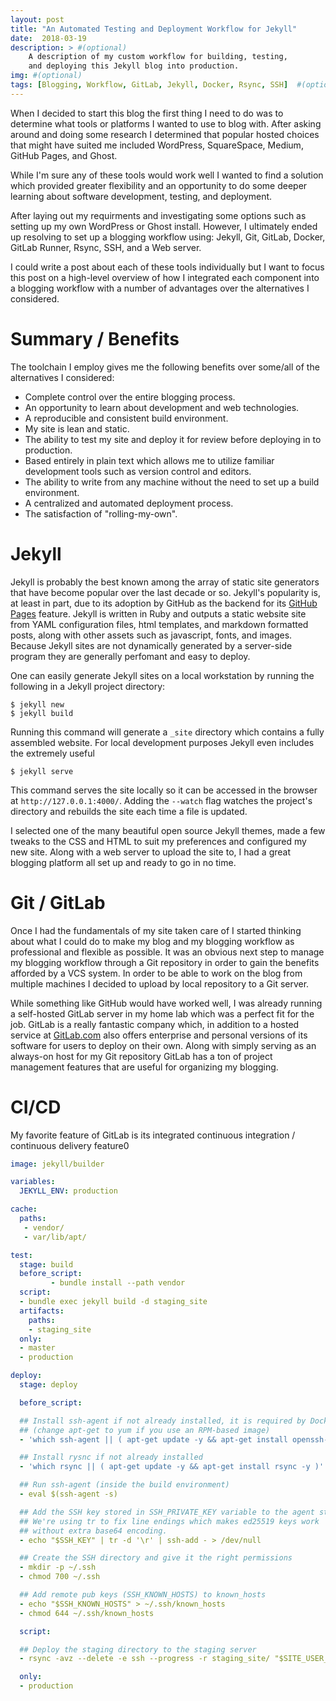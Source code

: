 ```yaml
---
layout: post
title: "An Automated Testing and Deployment Workflow for Jekyll"
date:  2018-03-19
description: > #(optional)
    A description of my custom workflow for building, testing,
    and deploying this Jekyll blog into production.
img: #(optional)
tags: [Blogging, Workflow, GitLab, Jekyll, Docker, Rsync, SSH]  #(optional)
---
```


When I decided to start this blog the first thing I need to do was to determine what tools or platforms I wanted to use to blog with.
After asking around and doing some research I determined that popular hosted choices that might have suited me included WordPress, SquareSpace, Medium, GitHub Pages, and Ghost.
<!-- insert links for blogging platforms -->
While I'm sure any of these tools would work well I wanted to find a solution which provided greater flexibility and an opportunity to do some deeper learning about software development, testing, and deployment.

After laying out my requirments and investigating some options such as setting up my own WordPress or Ghost install. However, I ultimately ended up resolving to set up a blogging workflow using: Jekyll, Git, GitLab, Docker, GitLab Runner, Rsync, SSH, and a Web server.
<!-- insert links for tools -->
I could write a post about each of these tools individually but I want to focus this post on a high-level overview of how I integrated each component into a blogging workflow with a number of advantages over the alternatives I considered.

# Summary / Benefits

The toolchain I employ gives me the following benefits over some/all of the alternatives I considered:

  * Complete control over the entire blogging process.
  * An opportunity to learn about development and web technologies.
  * A reproducible and consistent build environment.
  * My site is lean and static.
  * The ability to test my site and deploy it for review before deploying in to production.
  * Based entirely in plain text which allows me to utilize familiar development tools such as version control and editors.
  * The ability to write from any machine without the need to set up a build environment.
  * A centralized and automated deployment process.
  * The satisfaction of "rolling-my-own".

# Jekyll

Jekyll is probably the best known among the array of static site generators that have become popular over the last decade or so.
Jekyll's popularity is, at least in part, due to its adoption by GitHub as the
backend for its [GitHub Pages](https://pages.github.com) feature.
Jekyll is written in Ruby and outputs a static website site from YAML configuration files, html templates, and markdown formatted posts, along with other assets such as javascript, fonts, and images.
Because Jekyll sites are not dynamically generated by a server-side program they are generally perfomant and easy to deploy.

One can easily generate Jekyll sites on a local workstation by running the following in a Jekyll project directory:

``` console
$ jekyll new
$ jekyll build
```
<!-- Why is the install in bundle install green? -->

Running this command will generate a `_site` directory which contains a fully assembled website.
For local development purposes Jekyll even includes the extremely useful

``` terminal
$ jekyll serve
```

This command serves the site locally so it can be accessed in the browser at `http://127.0.0.1:4000/`. Adding the `--watch` flag watches the project's directory and rebuilds the site each time a file is updated.

I selected  one of the many beautiful open source Jekyll themes, made a few tweaks to the CSS and HTML to suit my preferences and configured my new site.
Along with a web server to upload the site to, I had a great blogging platform all set up and ready to go in no time.

# Git / GitLab

Once I had the fundamentals of my site taken care of I started thinking about what I could do to make my blog and my blogging workflow as professional and flexible as possible.
It was an obvious next step to manage my blogging workflow through a Git repository in order to gain the benefits afforded by a VCS system.
In order to be able to work on the blog from multiple machines I decided to upload by local repository to a Git server.

While something like GitHub would have worked well, I was already running a self-hosted GitLab server in my home lab which was a perfect fit for the job.
GitLab is a really fantastic company which, in addition to a hosted service at [GitLab.com](https://gitlab.com) also offers enterprise and personal versions of its software for users to deploy on their own.
Along with simply serving as an always-on host for my Git repository GitLab has a ton of project management features that are useful for organizing my blogging.

# CI/CD

My favorite feature of GitLab is its integrated continuous integration / continuous delivery feature0

``` yml
image: jekyll/builder

variables:
  JEKYLL_ENV: production

cache:
  paths:
   - vendor/
   - var/lib/apt/

test:
  stage: build
  before_script:
         - bundle install --path vendor
  script:
  - bundle exec jekyll build -d staging_site
  artifacts:
    paths:
    - staging_site
  only:
  - master
  - production

deploy:
  stage: deploy

  before_script:

  ## Install ssh-agent if not already installed, it is required by Docker.
  ## (change apt-get to yum if you use an RPM-based image)
  - 'which ssh-agent || ( apt-get update -y && apt-get install openssh-client -y )'

  ## Install rysnc if not already installed
  - 'which rsync || ( apt-get update -y && apt-get install rsync -y )'

  ## Run ssh-agent (inside the build environment)
  - eval $(ssh-agent -s)

  ## Add the SSH key stored in SSH_PRIVATE_KEY variable to the agent store
  ## We're using tr to fix line endings which makes ed25519 keys work
  ## without extra base64 encoding.
  - echo "$SSH_KEY" | tr -d '\r' | ssh-add - > /dev/null

  ## Create the SSH directory and give it the right permissions
  - mkdir -p ~/.ssh
  - chmod 700 ~/.ssh

  ## Add remote pub keys (SSH_KNOWN_HOSTS) to known_hosts
  - echo "$SSH_KNOWN_HOSTS" > ~/.ssh/known_hosts
  - chmod 644 ~/.ssh/known_hosts

  script:

  ## Deploy the staging directory to the staging server
  - rsync -avz --delete -e ssh --progress -r staging_site/ "$SITE_USER_AND_ADDRESS"

  only:
  - production
```

